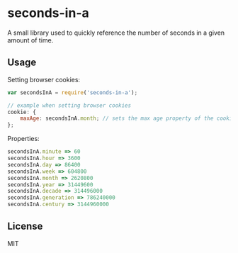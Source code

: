 # seconds-in-a
A small library used to quickly reference the number of seconds in a given amount of time.

## Usage

Setting browser cookies:
```javascript
var secondsInA = require('seconds-in-a');

// example when setting browser cookies
cookie: {
    maxAge: secondsInA.month; // sets the max age property of the cookie to 28 days.
};
```

Properties:

```javascript
secondsInA.minute => 60
secondsInA.hour => 3600
secondsInA.day => 86400
secondsInA.week => 604800
secondsInA.month => 2620800
secondsInA.year => 31449600
secondsInA.decade => 314496000
secondsInA.generation => 786240000
secondsInA.century => 3144960000
```

## License
MIT